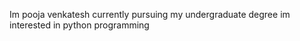 Im pooja venkatesh 
currently pursuing my undergraduate degree 
im interested in python programming 
